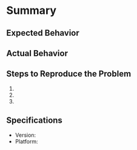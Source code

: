 # Summary

## Expected Behavior

## Actual Behavior

## Steps to Reproduce the Problem

1.
1.
1.

## Specifications

- Version:
- Platform:
